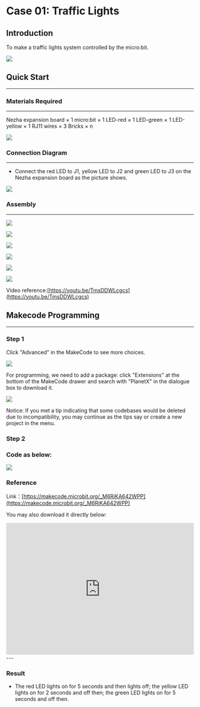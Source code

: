 # Case 01: Traffic Lights

## Introduction

To make a traffic lights system controlled by the micro:bit. 

![](./images/case_01_01.png)

## Quick Start
---

### Materials Required
---
Nezha expansion board × 1
micro:bit × 1
LED-red × 1
LED-green × 1
LED-yellow × 1
RJ11 wires × 3
Bricks × n

![](./images/case_01_02.png)

### Connection Diagram 
---
- Connect the red LED to J1, yellow LED to J2 and green LED to J3 on the Nezha expansion board as the picture shows.


![](./images/case_01_03.png)



### Assembly
---

![](./images/case_01_04.png)

![](./images/case_01_05.png)

![](./images/case_01_06.png)

![](./images/case_01_07.png)

![](./images/case_01_08.png)

![](./images/case_01_09.png)





Video reference:[https://youtu.be/TmsDDWLcgcs](https://youtu.be/TmsDDWLcgcs)

## Makecode Programming
---


### Step 1
Click "Advanced" in the MakeCode to see more choices.

![](./images/case_01_10.png)

For programming, we need to add a package: click "Extensions" at the bottom of the MakeCode drawer and search with "PlanetX" in the dialogue box to download it. 

![](./images/case_01_11.png)

Notice: If you met a tip indicating that some codebases would be deleted due to incompatibility, you may continue as the tips say or create a new project in the menu. 

### Step 2
### Code as below:

![](./images/case_01_12.png)


### Reference
Link：[https://makecode.microbit.org/_M6RiKA642WPP](https://makecode.microbit.org/_M6RiKA642WPP)

You may also download it directly below:

<div style="position:relative;height:0;padding-bottom:70%;overflow:hidden;"><iframe style="position:absolute;top:0;left:0;width:100%;height:100%;" src="https://makecode.microbit.org/#pub:_M6RiKA642WPP" frameborder="0" sandbox="allow-popups allow-forms allow-scripts allow-same-origin"></iframe></div>  
---

### Result
- The red LED lights on for 5 seconds and then lights off; the yellow LED lights on for 2 seconds and off then; the green LED lights on for 5 seconds and off then. 

